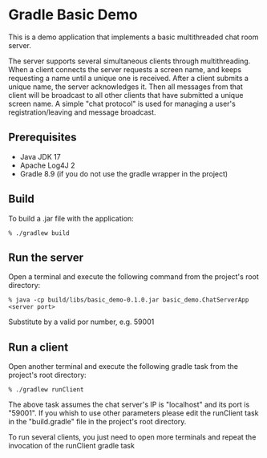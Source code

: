 Gradle Basic Demo
===================

This is a demo application that implements a basic multithreaded chat room server.

The server supports several simultaneous clients through multithreading. When a client connects the server requests a screen name, and keeps requesting a name until a unique one is received. After a client submits a unique name, the server acknowledges it. Then all messages from that client will be broadcast to all other clients that have submitted a unique screen name. A simple "chat protocol" is used for managing a user's registration/leaving and message broadcast.


Prerequisites
-------------

 * Java JDK 17
 * Apache Log4J 2
 * Gradle 8.9 (if you do not use the gradle wrapper in the project)
   

Build
-----

To build a .jar file with the application:

    % ./gradlew build 

Run the server
--------------

Open a terminal and execute the following command from the project's root directory:

    % java -cp build/libs/basic_demo-0.1.0.jar basic_demo.ChatServerApp <server port>

Substitute <server port> by a valid por number, e.g. 59001

Run a client
------------

Open another terminal and execute the following gradle task from the project's root directory:

    % ./gradlew runClient

The above task assumes the chat server's IP is "localhost" and its port is "59001". If you whish to use other parameters please edit the runClient task in the "build.gradle" file in the project's root directory.

To run several clients, you just need to open more terminals and repeat the invocation of the runClient gradle task

